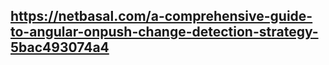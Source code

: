 ## https://netbasal.com/a-comprehensive-guide-to-angular-onpush-change-detection-strategy-5bac493074a4
